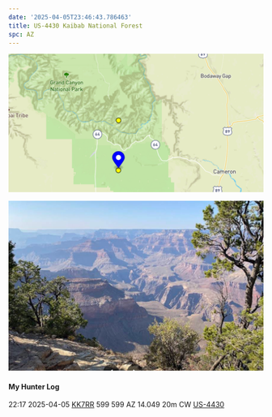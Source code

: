 ```yaml
---
date: '2025-04-05T23:46:43.786463'
title: US-4430 Kaibab National Forest
spc: AZ
---
```


![pasted_image.png](/static/pasted_image_0031.png)

![pasted_image001.png](/static/pasted_image001_0027.png)



#### My Hunter Log
22:17    2025-04-05    [KK7RR](https://qrz.com/db/KK7RR)    599    599    AZ    14.049    20m    CW    [US-4430](https://pota.app/#/park/US-4430)
